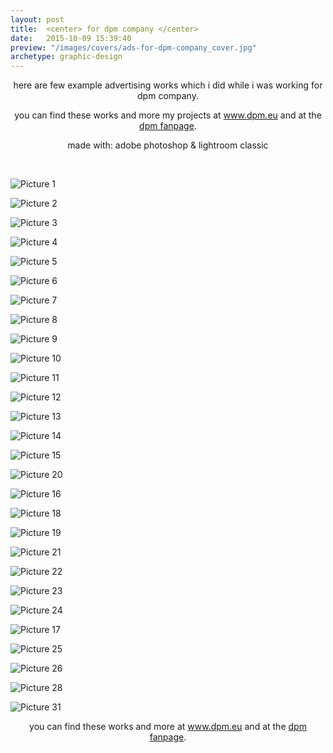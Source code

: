 ```yaml
---
layout: post
title:  <center> for dpm company </center>
date:   2015-10-09 15:39:40
preview: "/images/covers/ads-for-dpm-company_cover.jpg"
archetype: graphic-design
---
```


<center>
here are few example advertising works which i did while i was working for dpm company.
<p>you can find these works and more my projects at <a href="https://dpm.eu/">www.dpm.eu</a> and at the <a href="https://fb.watch/bbuX4ocjuX/">dpm fanpage</a>.</p>
<p>made with: adobe photoshop & lightroom classic</p>
</center>
<p>&nbsp;</p>


![Picture 1](\images\graphic-design\ads-for-dpm-company\1.jpg)

![Picture 2](\images\graphic-design\ads-for-dpm-company\2.jpg)

![Picture 3](\images\graphic-design\ads-for-dpm-company\3.jpg)

![Picture 4](\images\graphic-design\ads-for-dpm-company\4.jpg)

![Picture 5](\images\graphic-design\ads-for-dpm-company\5.jpg)

![Picture 6](\images\graphic-design\ads-for-dpm-company\6.jpg)

![Picture 7](\images\graphic-design\ads-for-dpm-company\7.jpg)

![Picture 8](\images\graphic-design\ads-for-dpm-company\8.jpg)

![Picture 9](\images\graphic-design\ads-for-dpm-company\9.jpg)

![Picture 10](\images\graphic-design\ads-for-dpm-company\10.jpg)

![Picture 11](\images\graphic-design\ads-for-dpm-company\11.jpg)

![Picture 12](\images\graphic-design\ads-for-dpm-company\12.jpg)

![Picture 13](\images\graphic-design\ads-for-dpm-company\13.jpg)

![Picture 14](\images\graphic-design\ads-for-dpm-company\14.jpg)

![Picture 15](\images\graphic-design\ads-for-dpm-company\15.jpg)

![Picture 20](\images\graphic-design\ads-for-dpm-company\20.jpg)

![Picture 16](\images\graphic-design\ads-for-dpm-company\16.jpg)

![Picture 18](\images\graphic-design\ads-for-dpm-company\18.jpg)

![Picture 19](\images\graphic-design\ads-for-dpm-company\19.jpg)

![Picture 21](\images\graphic-design\ads-for-dpm-company\21.jpg)

![Picture 22](\images\graphic-design\ads-for-dpm-company\22.jpg)

![Picture 23](\images\graphic-design\ads-for-dpm-company\23.jpg)

![Picture 24](\images\graphic-design\ads-for-dpm-company\24.jpg)

![Picture 17](\images\graphic-design\ads-for-dpm-company\17.jpg)

![Picture 25](\images\graphic-design\ads-for-dpm-company\25.jpg)

![Picture 26](\images\graphic-design\ads-for-dpm-company\26.jpg)

<!-- ![Picture 27](\images\graphic-design\ads-for-dpm-company\27.jpg) -->

![Picture 28](\images\graphic-design\ads-for-dpm-company\28.jpg)

<!-- ![Picture 29](\images\graphic-design\ads-for-dpm-company\29.jpg) -->

<!-- ![Picture 30](\images\graphic-design\ads-for-dpm-company\30.jpg) -->

![Picture 31](\images\graphic-design\ads-for-dpm-company\31.jpg)

<center>
you can find these works and more at <a href="https://dpm.eu/">www.dpm.eu</a> and at the <a href="https://fb.watch/bbsCKItiat/">dpm fanpage</a>.
</center>
